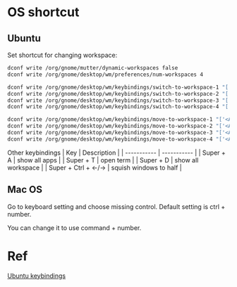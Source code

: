 # OS shortcut

## Ubuntu

Set shortcut for changing workspace:

```bash
dconf write /org/gnome/mutter/dynamic-workspaces false
dconf write /org/gnome/desktop/wm/preferences/num-workspaces 4

dconf write /org/gnome/desktop/wm/keybindings/switch-to-workspace-1 "['<Alt>1']"
dconf write /org/gnome/desktop/wm/keybindings/switch-to-workspace-2 "['<Alt>2']"
dconf write /org/gnome/desktop/wm/keybindings/switch-to-workspace-3 "['<Alt>3']"
dconf write /org/gnome/desktop/wm/keybindings/switch-to-workspace-4 "['<Alt>4']"

dconf write /org/gnome/desktop/wm/keybindings/move-to-workspace-1 "['<Alt><Shift>1']"
dconf write /org/gnome/desktop/wm/keybindings/move-to-workspace-2 "['<Alt><Shift>2']"
dconf write /org/gnome/desktop/wm/keybindings/move-to-workspace-3 "['<Alt><Shift>3']"
dconf write /org/gnome/desktop/wm/keybindings/move-to-workspace-4 "['<Alt><Shift>4']"
```

Other keybindings
| Key | Description |
| ----------- | ----------- |
| Super + A | show all apps |
| Super + T | open term |
| Super + D | show all workspace |
| Super + Ctrl + ←/→ | squish windows to half |

## Mac OS

Go to keyboard setting and choose missing control. Default setting is ctrl + number.

You can change it to use command + number.

# Ref

[Ubuntu keybindings](https://wiki.ubuntu.com/Keybindings)
